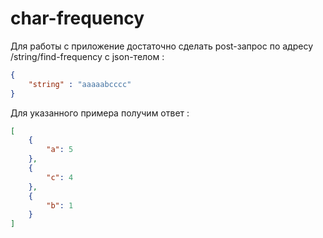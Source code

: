 # char-frequency
Для работы с приложение достаточно сделать post-запрос по адресу /string/find-frequency с json-телом :
```json
{
    "string" : "aaaaabcccc"
}
```
Для указанного примера получим ответ :
```json
[
    {
        "a": 5
    },
    {
        "c": 4
    },
    {
        "b": 1
    }
]
```
